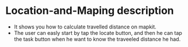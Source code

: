 # Location-and-Maping description

- It shows you how to calculate travelled distance on mapkit.
- The user can easly start by tap the locate button, and then he can tap the task button when he want to know the traveeled distance he had.
